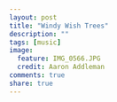 ```yaml
---
layout: post
title: "Windy Wish Trees"
description: ""
tags: [music]
image:
  feature: IMG_0566.JPG
  credit: Aaron Addleman
comments: true
share: true
---
```



